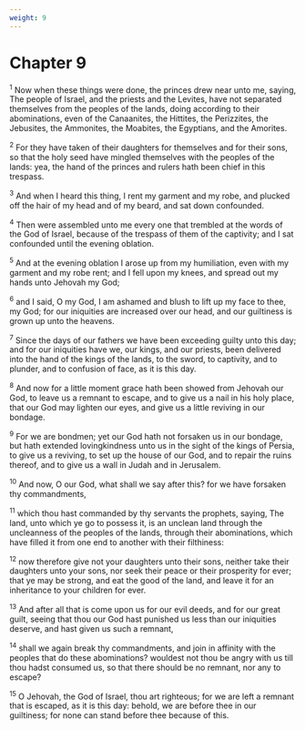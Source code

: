 ```yaml
---
weight: 9
---
```


# Chapter 9

<sup>1</sup> Now when these things were done, the princes drew near unto me, saying, The people of Israel, and the priests and the Levites, have not separated themselves from the peoples of the lands, doing according to their abominations, even of the Canaanites, the Hittites, the Perizzites, the Jebusites, the Ammonites, the Moabites, the Egyptians, and the Amorites. 

<sup>2</sup> For they have taken of their daughters for themselves and for their sons, so that the holy seed have mingled themselves with the peoples of the lands: yea, the hand of the princes and rulers hath been chief in this trespass. 

<sup>3</sup> And when I heard this thing, I rent my garment and my robe, and plucked off the hair of my head and of my beard, and sat down confounded. 

<sup>4</sup> Then were assembled unto me every one that trembled at the words of the God of Israel, because of the trespass of them of the captivity; and I sat confounded until the evening oblation. 

<sup>5</sup> And at the evening oblation I arose up from my humiliation, even with my garment and my robe rent; and I fell upon my knees, and spread out my hands unto Jehovah my God; 

<sup>6</sup> and I said, O my God, I am ashamed and blush to lift up my face to thee, my God; for our iniquities are increased over our head, and our guiltiness is grown up unto the heavens. 

<sup>7</sup> Since the days of our fathers we have been exceeding guilty unto this day; and for our iniquities have we, our kings, and our priests, been delivered into the hand of the kings of the lands, to the sword, to captivity, and to plunder, and to confusion of face, as it is this day. 

<sup>8</sup> And now for a little moment grace hath been showed from Jehovah our God, to leave us a remnant to escape, and to give us a nail in his holy place, that our God may lighten our eyes, and give us a little reviving in our bondage. 

<sup>9</sup> For we are bondmen; yet our God hath not forsaken us in our bondage, but hath extended lovingkindness unto us in the sight of the kings of Persia, to give us a reviving, to set up the house of our God, and to repair the ruins thereof, and to give us a wall in Judah and in Jerusalem. 

<sup>10</sup> And now, O our God, what shall we say after this? for we have forsaken thy commandments, 

<sup>11</sup> which thou hast commanded by thy servants the prophets, saying, The land, unto which ye go to possess it, is an unclean land through the uncleanness of the peoples of the lands, through their abominations, which have filled it from one end to another with their filthiness: 

<sup>12</sup> now therefore give not your daughters unto their sons, neither take their daughters unto your sons, nor seek their peace or their prosperity for ever; that ye may be strong, and eat the good of the land, and leave it for an inheritance to your children for ever. 

<sup>13</sup> And after all that is come upon us for our evil deeds, and for our great guilt, seeing that thou our God hast punished us less than our iniquities deserve, and hast given us such a remnant, 

<sup>14</sup> shall we again break thy commandments, and join in affinity with the peoples that do these abominations? wouldest not thou be angry with us till thou hadst consumed us, so that there should be no remnant, nor any to escape? 

<sup>15</sup> O Jehovah, the God of Israel, thou art righteous; for we are left a remnant that is escaped, as it is this day: behold, we are before thee in our guiltiness; for none can stand before thee because of this. 


